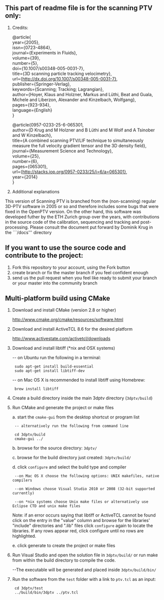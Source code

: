 ## This part of readme file is for the scanning PTV only:

1. Credits:

    @article{  
    year={2005},  
    issn={0723-4864},  
	journal={Experiments in Fluids},  
	volume={39},  
	number={5},  
	doi={10.1007/s00348-005-0031-7},  
	title={3D scanning particle tracking velocimetry},  
	url={http://dx.doi.org/10.1007/s00348-005-0031-7},  
	publisher={Springer-Verlag},  
	keywords={Scanning; Tracking; Lagrangian},  
	author={Hoyer, Klaus and Holzner, Markus and Lüthi, Beat and Guala, Michele and Liberzon, Alexander and Kinzelbach, Wolfgang},  
	pages={923-934},  
	language={English}  
	}


	@article{0957-0233-25-6-065301,  
	  author={D Krug and M Holzner and B Lüthi and M Wolf and A Tsinober and W Kinzelbach},  
	  title={A combined scanning PTV/LIF technique to simultaneously measure the full velocity gradient tensor and the 3D density field},  
	  journal={Measurement Science and Technology},  
	  volume={25},  
	  number={6},  
	  pages={065301},  
	  url={http://stacks.iop.org/0957-0233/25/i=6/a=065301},  
	  year={2014}  
	}

 2. Additional explanations

 This version of Scanning PTV is branched from the (non-scanning) regular 3D-PTV software in 2005 or so and therefore includes some bugs that were fixed in the OpenPTV version. On the other hand, this software was developed futher by the 
 ETH Zurich group over the years, with contributions in the source code of the calibration, sequencing and tracking and post-processing. Please consult the document put forward by Dominik Krug in the ```/docs''' directory


## If you want to use the source code and contribute to the project:

1. Fork this repository to your account, using the Fork button
2. create branch or fix the master branch if you feel confident enough
3. send us the pull request when you feel like ready to submit your branch or your master into the community branch


 
## Multi-platform build using CMake

1. Download and install CMake (version 2.8 or higher) 

  	http://www.cmake.org/cmake/resources/software.html

2. Download and install ActiveTCL 8.6 for the desired platform
	
	http://www.activestate.com/activetcl/downloads

3. Download and install libtiff (*nix and OSX systems) 

 	-- on Ubuntu run the following in a terminal:
 	
		sudo apt-get install build-essential
		sudo apt-get install libtiff-dev
	
	-- on Mac OS X is recommended to install libtiff using Homebrew:

		brew install libtiff

4. Create a build directory inside the main 3dptv directory (```3dptv/build```)


5. Run CMake and generate the project or make files 

	a. start the ```cmake-gui``` from the desktop shortcut or program list
		
		-- alternatively run the following from command line  

		cd 3dptv/build
		cmake-gui ../			

	b. browse for the source directory: ```3dptv/```

	c. browse for the build directory just created: ```3dptv/build/```

	d. click ```configure``` and select the build type and compiler
 
		--on Mac OS X choose the following options: UNIX makefiles, native compilers

		--on Windows choose Visual Studio 2010 or 2008 (32-bit supported currently)

		--on *nix systems choose Unix make files or alternatively use Eclipse CTD and unix make files
	
	Note: if an error occurs saying that libtiff or ActiveTCL cannot be found
              click on the entry in the "value" column and browse for the libraries' "include" directories and ".lib" files
              click ```configure``` again to locate the libraries. If any rows appear red, click configure until no rows are highlighted.
	
	e. click generate to create the project or make files

6. Run Visual Studio and open the solution file in ```3dptv/build/``` or run make from within the build directory to compile the code.  

	--The executable will be generated and placed inside ```3dptv/build/bin/```
	
7. Run the software from the ```test``` folder with a link to ```ptv.tcl``` as an input:

		cd 3dptv/test
		../build/bin/3dptv ../ptv.tcl

